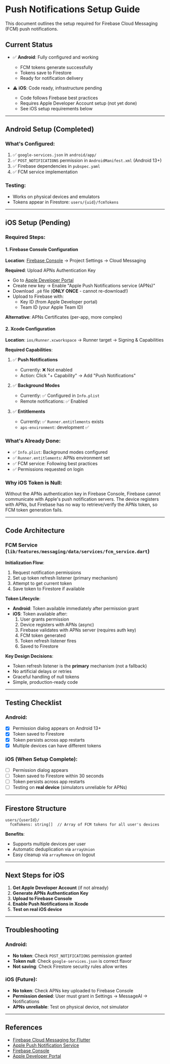 # Push Notifications Setup Guide

This document outlines the setup required for Firebase Cloud Messaging (FCM) push notifications.

## Current Status

- ✅ **Android**: Fully configured and working
  - FCM tokens generate successfully
  - Tokens save to Firestore
  - Ready for notification delivery

- ⚠️ **iOS**: Code ready, infrastructure pending
  - Code follows Firebase best practices
  - Requires Apple Developer Account setup (not yet done)
  - See iOS setup requirements below

---

## Android Setup (Completed)

### What's Configured:
1. ✅ `google-services.json` in `android/app/`
2. ✅ `POST_NOTIFICATIONS` permission in `AndroidManifest.xml` (Android 13+)
3. ✅ Firebase dependencies in `pubspec.yaml`
4. ✅ FCM service implementation

### Testing:
- Works on physical devices and emulators
- Tokens appear in Firestore: `users/{uid}/fcmTokens`

---

## iOS Setup (Pending)

### Required Steps:

#### 1. Firebase Console Configuration
**Location**: [Firebase Console](https://console.firebase.google.com) → Project Settings → Cloud Messaging

**Required**: Upload APNs Authentication Key
- Go to [Apple Developer Portal](https://developer.apple.com/account/resources/authkeys/list)
- Create new key → Enable "Apple Push Notifications service (APNs)"
- Download `.p8` file (**ONLY ONCE** - cannot re-download!)
- Upload to Firebase with:
  - Key ID (from Apple Developer portal)
  - Team ID (your Apple Team ID)

**Alternative**: APNs Certificates (per-app, more complex)

#### 2. Xcode Configuration
**Location**: `ios/Runner.xcworkspace` → Runner target → Signing & Capabilities

**Required Capabilities**:
1. ✅ **Push Notifications**
   - Currently: ❌ Not enabled
   - Action: Click "+ Capability" → Add "Push Notifications"

2. ✅ **Background Modes**
   - Currently: ✅ Configured in `Info.plist`
   - Remote notifications: ✅ Enabled

3. ✅ **Entitlements**
   - Currently: ✅ `Runner.entitlements` exists
   - `aps-environment`: development ✅

### What's Already Done:
- ✅ `Info.plist`: Background modes configured
- ✅ `Runner.entitlements`: APNs environment set
- ✅ FCM service: Following best practices
- ✅ Permissions requested on login

### Why iOS Token is Null:
Without the APNs authentication key in Firebase Console, Firebase cannot communicate with Apple's push notification servers. The device registers with APNs, but Firebase has no way to retrieve/verify the APNs token, so FCM token generation fails.

---

## Code Architecture

### FCM Service (`lib/features/messaging/data/services/fcm_service.dart`)

**Initialization Flow**:
1. Request notification permissions
2. Set up token refresh listener (primary mechanism)
3. Attempt to get current token
4. Save token to Firestore if available

**Token Lifecycle**:
- **Android**: Token available immediately after permission grant
- **iOS**: Token available after:
  1. User grants permission
  2. Device registers with APNs (async)
  3. Firebase validates with APNs server (requires auth key)
  4. FCM token generated
  5. Token refresh listener fires
  6. Saved to Firestore

**Key Design Decisions**:
- Token refresh listener is the **primary** mechanism (not a fallback)
- No artificial delays or retries
- Graceful handling of null tokens
- Simple, production-ready code

---

## Testing Checklist

### Android:
- [x] Permission dialog appears on Android 13+
- [x] Token saved to Firestore
- [x] Token persists across app restarts
- [x] Multiple devices can have different tokens

### iOS (When Setup Complete):
- [ ] Permission dialog appears
- [ ] Token saved to Firestore within 30 seconds
- [ ] Token persists across app restarts
- [ ] Testing on **real device** (simulators unreliable for APNs)

---

## Firestore Structure

```
users/{userId}/
  fcmTokens: string[]  // Array of FCM tokens for all user's devices
```

**Benefits**:
- Supports multiple devices per user
- Automatic deduplication via `arrayUnion`
- Easy cleanup via `arrayRemove` on logout

---

## Next Steps for iOS

1. **Get Apple Developer Account** (if not already)
2. **Generate APNs Authentication Key**
3. **Upload to Firebase Console**
4. **Enable Push Notifications in Xcode**
5. **Test on real iOS device**

---

## Troubleshooting

### Android:
- **No token**: Check `POST_NOTIFICATIONS` permission granted
- **Token null**: Check `google-services.json` is correct flavor
- **Not saving**: Check Firestore security rules allow writes

### iOS (Future):
- **No token**: Check APNs key uploaded to Firebase Console
- **Permission denied**: User must grant in Settings → MessageAI → Notifications
- **APNs unreliable**: Test on physical device, not simulator

---

## References

- [Firebase Cloud Messaging for Flutter](https://firebase.google.com/docs/cloud-messaging/flutter/client)
- [Apple Push Notification Service](https://developer.apple.com/documentation/usernotifications)
- [Firebase Console](https://console.firebase.google.com)
- [Apple Developer Portal](https://developer.apple.com/account)
